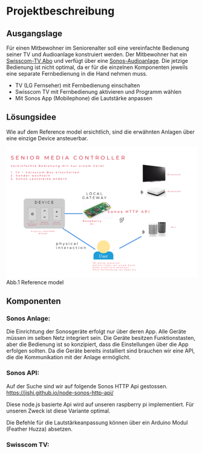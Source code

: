 # Projektbeschreibung

## Ausgangslage
Für einen Mitbewohner im Seniorenalter soll eine vereinfachte Bedienung seiner TV und Audioanlage konstruiert werden. Der Mitbewohner hat ein [Swisscom-TV Abo](https://www.swisscom.ch/de/privatkunden/abos-tarife/inone-home/digital-tv.html) und verfügt über eine [Sonos-Audioanlage](https://www.sonos.com/en-us/home). 
Die jetzige Bedienung ist nicht optimal, da er für die einzelnen Komponenten jeweils eine separate Fernbedienung in die Hand nehmen muss.
-	TV (LG Fernseher) mit Fernbedienung einschalten
-	Swisscom TV mit Fernbedienung aktivieren und Programm wählen
-	Mit Sonos App (Mobilephone) die Lautstärke anpassen

## Lösungsidee 

Wie auf dem Reference model ersichtlich, sind die erwähnten Anlagen über eine einzige Device ansteuerbar. 

![reference model](01-Usecase-reference-model/draft1.png)
Abb.1 Reference model

## Komponenten
### Sonos Anlage:

Die Einrichtung der Sonosgeräte erfolgt nur über deren App. Alle Geräte müssen im selben Netz integriert sein. Die Geräte besitzen Funktionstasten, aber die Bedienung ist so konzipiert, dass die Einstellungen über die App erfolgen sollten. Da die Geräte bereits installiert sind brauchen wir eine API, die die Kommunikation mit der Anlage ermöglicht.

### Sonos API:

Auf der Suche sind wir auf folgende Sonos HTTP Api gestossen.  
https://jishi.github.io/node-sonos-http-api/

Diese node.js basierte Api wird auf unseren raspberry pi implementiert. Für unseren Zweck ist diese Variante optimal.

Die Befehle für die Lautstärkeanpassung können über ein Arduino Modul (Feather Huzza) absetzen.

### Swisscom TV:





